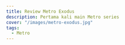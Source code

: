```yaml
---
title: Review Metro Exodus
description: Pertama kali main Metro series
cover: "/images/metro-exodus.jpg"
tags:
  - Metro
---
```

